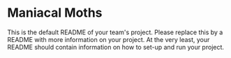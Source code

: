 # Maniacal Moths
This is the default README of your team's project. Please replace this by a README with more information on your project. At the very least, your README should contain information on how to set-up and run your project.
